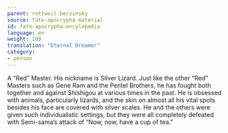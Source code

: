 ```yaml
---
parent: rottweil-berzinsky
source: fate-apocrypha-material
id: fate-apocrypha-encylopedia
language: en
weight: 109
translation: "Eternal Dreamer"
category:
- person
---
```


A “Red” Master. His nickname is Silver Lizard. Just like the other “Red” Masters such as Gene Ram and the Pentel Brothers, he has fought both together and against Shishigou at various times in the past. He is obsessed with animals, particularly lizards, and the skin on almost all his vital spots besides his face are covered with silver scales.
He and the others were given such individualistic settings, but they were all completely defeated with Semi-sama’s attack of “Now, now, have a cup of tea.”
